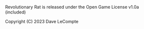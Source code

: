 Revolutionary Rat is released under the Open Game License v1.0a (included)

Copyright (C) 2023 Dave LeCompte
